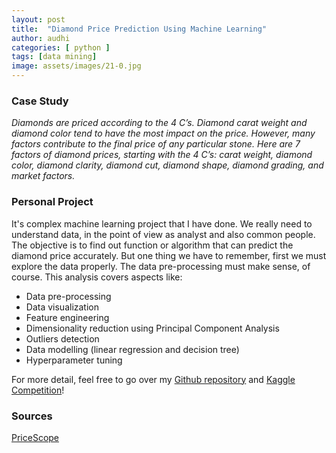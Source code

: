 ```yaml
---
layout: post
title:  "Diamond Price Prediction Using Machine Learning"
author: audhi
categories: [ python ]
tags: [data mining]
image: assets/images/21-0.jpg
---
```


### Case Study
*Diamonds are priced according to the 4 C’s. Diamond carat weight and diamond color tend to have the most impact on the price. However, many factors contribute to the final price of any particular stone. Here are 7 factors of diamond prices, starting with the 4 C’s: carat weight, diamond color, diamond clarity, diamond cut, diamond shape, diamond grading, and market factors.*

### Personal Project
It's complex machine learning project that I have done. We really need to understand data, in the point of view as analyst and also common people. The objective is to find out function or algorithm that can predict the diamond price accurately. But one thing we have to remember, first we must explore the data properly. The data pre-processing must make sense, of course. This analysis covers aspects like:
- Data pre-processing
- Data visualization
- Feature engineering
- Dimensionality reduction using Principal Component Analysis
- Outliers detection
- Data modelling (linear regression and decision tree)
- Hyperparameter tuning

<p>For more detail, feel free to go over my <a href="https://github.com/audhiaprilliant/Diamond-Price-Prediction-Full-Analysis">Github repository</a> and <a href="https://www.kaggle.com/c/diamonds-price">Kaggle Competition</a>!</p>

### Sources
<a target="_blank" href="https://www.pricescope.com/diamond-prices" class="btn btn-danger">PriceScope</a>
